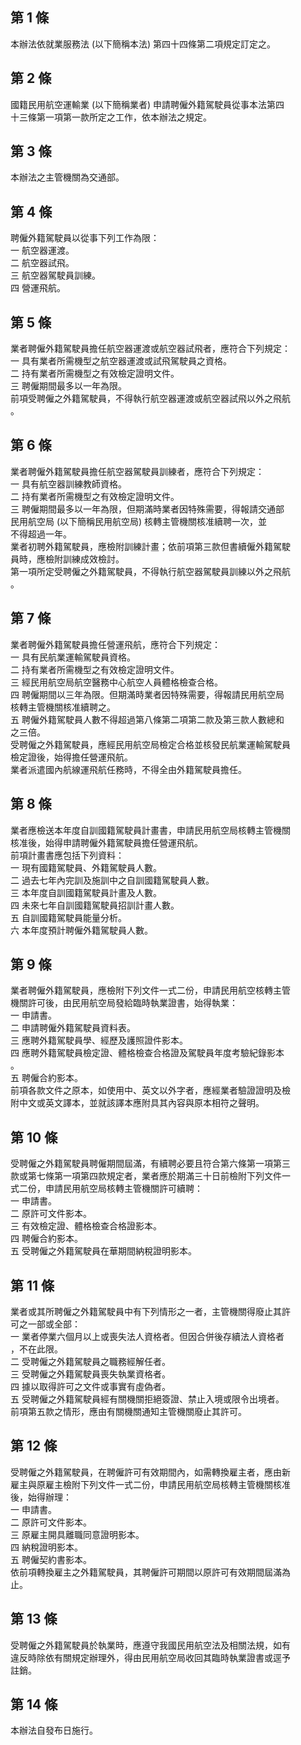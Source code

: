 第 1 條
-------
本辦法依就業服務法 (以下簡稱本法) 第四十四條第二項規定訂定之。

第 2 條
-------
國籍民用航空運輸業 (以下簡稱業者) 申請聘僱外籍駕駛員從事本法第四  
十三條第一項第一款所定之工作，依本辦法之規定。

第 3 條
-------
本辦法之主管機關為交通部。

第 4 條
-------
聘僱外籍駕駛員以從事下列工作為限：  
一  航空器運渡。  
二  航空器試飛。  
三  航空器駕駛員訓練。  
四  營運飛航。

第 5 條
-------
業者聘僱外籍駕駛員擔任航空器運渡或航空器試飛者，應符合下列規定：  
一  具有業者所需機型之航空器運渡或試飛駕駛員之資格。  
二  持有業者所需機型之有效檢定證明文件。  
三  聘僱期間最多以一年為限。  
前項受聘僱之外籍駕駛員，不得執行航空器運渡或航空器試飛以外之飛航  
。

第 6 條
-------
業者聘僱外籍駕駛員擔任航空器駕駛員訓練者，應符合下列規定：  
一  具有航空器訓練教師資格。  
二  持有業者所需機型之有效檢定證明文件。  
三  聘僱期間最多以一年為限，但期滿時業者因特殊需要，得報請交通部  
    民用航空局 (以下簡稱民用航空局) 核轉主管機關核准續聘一次，並  
    不得超過一年。  
業者初聘外籍駕駛員，應檢附訓練計畫；依前項第三款但書續僱外籍駕駛  
員時，應檢附訓練成效檢討。  
第一項所定受聘僱之外籍駕駛員，不得執行航空器駕駛員訓練以外之飛航  
。

第 7 條
-------
業者聘僱外籍駕駛員擔任營運飛航，應符合下列規定：  
一  具有民航業運輸駕駛員資格。  
二  持有業者所需機型之有效檢定證明文件。  
三  經民用航空局航空醫務中心航空人員體格檢查合格。  
四  聘僱期間以三年為限。但期滿時業者因特殊需要，得報請民用航空局  
    核轉主管機關核准續聘之。  
五  聘僱外籍駕駛員人數不得超過第八條第二項第二款及第三款人數總和  
    之三倍。  
受聘僱之外籍駕駛員，應經民用航空局檢定合格並核發民航業運輸駕駛員  
檢定證後，始得擔任營運飛航。  
業者派遣國內航線運飛航任務時，不得全由外籍駕駛員擔任。

第 8 條
-------
業者應檢送本年度自訓國籍駕駛員計畫書，申請民用航空局核轉主管機關  
核准後，始得申請聘僱外籍駕駛員擔任營運飛航。  
前項計畫書應包括下列資料：  
一  現有國籍駕駛員、外籍駕駛員人數。  
二  過去七年內完訓及施訓中之自訓國籍駕駛員人數。  
三  本年度自訓國籍駕駛員計畫及人數。  
四  未來七年自訓國籍駕駛員招訓計畫人數。  
五  自訓國籍駕駛員能量分析。  
六  本年度預計聘僱外籍駕駛員人數。

第 9 條
-------
業者聘僱外籍駕駛員，應檢附下列文件一式二份，申請民用航空核轉主管  
機關許可後，由民用航空局發給臨時執業證書，始得執業：  
一  申請書。  
二  申請聘僱外籍駕駛員資料表。  
三  應聘外籍駕駛員學、經歷及護照證件影本。  
四  應聘外籍駕駛員檢定證、體格檢查合格證及駕駛員年度考驗紀錄影本  
    。  
五  聘僱合約影本。  
前項各款文件之原本，如使用中、英文以外字者，應經業者驗證證明及檢  
附中文或英文譯本，並就該譯本應附具其內容與原本相符之聲明。

第 10 條
--------
受聘僱之外籍駕駛員聘僱期間屆滿，有續聘必要且符合第六條第一項第三  
款或第七條第一項第四款規定者，業者應於期滿三十日前檢附下列文件一  
式二份，申請民用航空局核轉主管機關許可續聘：  
一  申請書。  
二  原許可文件影本。  
三  有效檢定證、體格檢查合格證影本。  
四  聘僱合約影本。  
五  受聘僱之外籍駕駛員在華期間納稅證明影本。

第 11 條
--------
業者或其所聘僱之外籍駕駛員中有下列情形之一者，主管機關得廢止其許  
可之一部或全部：  
一  業者停業六個月以上或喪失法人資格者。但因合併後存續法人資格者  
    ，不在此限。  
二  受聘僱之外籍駕駛員之職務經解任者。  
三  受聘僱之外籍駕駛員喪失執業資格者。  
四  據以取得許可之文件或事實有虛偽者。  
五  受聘僱之外籍駕駛員經有關機關拒絕簽證、禁止入境或限令出境者。  
前項第五款之情形，應由有關機關通知主管機關廢止其許可。

第 12 條
--------
受聘僱之外籍駕駛員，在聘僱許可有效期間內，如需轉換雇主者，應由新  
雇主與原雇主檢附下列文件一式二份，申請民用航空局核轉主管機關核准  
後，始得辦理：  
一  申請書。  
二  原許可文件影本。  
三  原雇主開具離職同意證明影本。  
四  納稅證明影本。  
五  聘僱契約書影本。  
依前項轉換雇主之外籍駕駛員，其聘僱許可期間以原許可有效期間屆滿為  
止。

第 13 條
--------
受聘僱之外籍駕駛員於執業時，應遵守我國民用航空法及相關法規，如有  
違反時除依有關規定辦理外，得由民用航空局收回其臨時執業證書或逕予  
註銷。

第 14 條
--------
本辦法自發布日施行。


